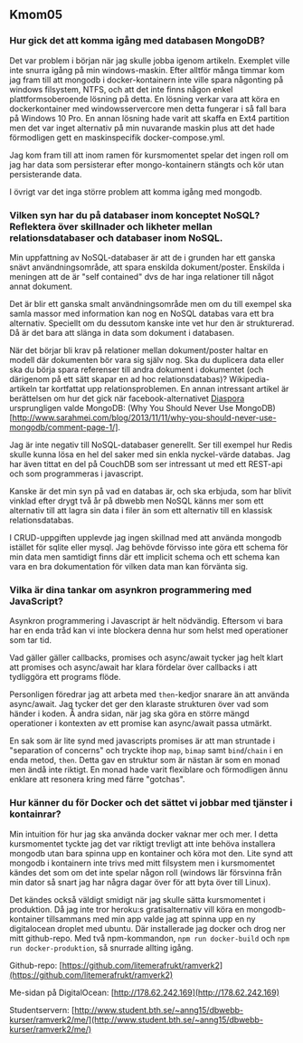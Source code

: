 ## Kmom05

### Hur gick det att komma igång med databasen MongoDB?

Det var problem i början när jag skulle jobba igenom artikeln. Exemplet ville inte snurra igång på min windows-maskin. Efter alltför många timmar kom jag fram till att mongodb i docker-kontainern inte ville spara någonting på windows filsystem, NTFS, och att det inte finns någon enkel plattformsoberoende lösning på detta. En lösning verkar vara att köra en dockerkontainer med windowsservercore men detta fungerar i så fall bara på Windows 10 Pro. En annan lösning hade varit att skaffa en Ext4 partition men det var inget alternativ på min nuvarande maskin plus att det hade förmodligen gett en maskinspecifik docker-compose.yml.

Jag kom fram till att inom ramen för kursmomentet spelar det ingen roll om jag har data som persisterar efter mongo-kontainern stängts och kör utan persisterande data.

I övrigt var det inga större problem att komma igång med mongodb.

### Vilken syn har du på databaser inom konceptet NoSQL? Reflektera över skillnader och likheter mellan relationsdatabaser och databaser inom NoSQL.

Min uppfattning av NoSQL-databaser är att de i grunden har ett ganska snävt användningsområde, att spara enskilda dokument/poster. Enskilda i meningen att de är "self contained" dvs de har inga relationer till något annat dokument.

Det är blir ett ganska smalt användningsområde men om du till exempel ska samla massor med information kan nog en NoSQL databas vara ett bra alternativ. Speciellt om du dessutom kanske inte vet hur den är strukturerad. Då är det bara att slänga in data som dokument i databasen.

När det börjar bli krav på relationer mellan dokument/poster haltar en modell där dokumenten bör vara sig själv nog. Ska du duplicera data eller ska du börja spara referenser till andra dokument i dokumentet (och därigenom på ett sätt skapar en ad hoc relationsdatabas)? Wikipedia-artikeln tar kortfattat upp relationsproblemen. En annan intressant artikel är berättelsen om hur det gick när facebook-alternativet [Diaspora](https://diasporafoundation.org/) ursprungligen valde MongoDB: (Why You Should Never Use MongoDB)[http://www.sarahmei.com/blog/2013/11/11/why-you-should-never-use-mongodb/comment-page-1/].

Jag är inte negativ till NoSQL-databaser generellt. Ser till exempel hur Redis skulle kunna lösa en hel del saker med sin enkla nyckel-värde databas. Jag har även tittat en del på CouchDB som ser intressant ut med ett REST-api och som programmeras i javascript.

Kanske är det min syn på vad en databas är, och ska erbjuda, som har blivit vinklad efter drygt två år på dbwebb men NoSQL känns mer som ett alternativ till att lagra sin data i filer än som ett alternativ till en klassisk relationsdatabas.

I CRUD-uppgiften upplevde jag ingen skillnad med att använda mongodb istället för sqlite eller mysql. Jag behövde förvisso inte göra ett schema för min data men samtidigt finns där ett implicit schema och ett schema kan vara en bra dokumentation för vilken data man kan förvänta sig.

### Vilka är dina tankar om asynkron programmering med JavaScript?

Asynkron programmering i Javascript är helt nödvändig. Eftersom vi bara har en enda tråd kan vi inte blockera denna hur som helst med operationer som tar tid.

Vad gäller gäller callbacks, promises och async/await tycker jag helt klart att promises och async/await har klara fördelar över callbacks i att tydliggöra ett programs flöde.

Personligen föredrar jag att arbeta med `then`-kedjor snarare än att använda async/await. Jag tycker det ger den klaraste strukturen över vad som händer i koden. Å andra sidan, när jag ska göra en större mängd operationer i kontexten av ett promise kan async/await passa utmärkt.

En sak som är lite synd med javascripts promises är att man struntade i "separation of concerns" och tryckte ihop `map`, `bimap` samt `bind`/`chain` i en enda metod, `then`. Detta gav en struktur som är nästan är som en monad men ändå inte riktigt. En monad hade varit flexiblare och förmodligen ännu enklare att resonera kring med färre "gotchas".

### Hur känner du för Docker och det sättet vi jobbar med tjänster i kontainrar?

Min intuition för hur jag ska använda docker vaknar mer och mer. I detta kursmomentet tyckte jag det var riktigt trevligt att inte behöva installera mongodb utan bara spinna upp en kontainer och köra mot den. Lite synd att mongodb i kontainern inte trivs med mitt filsystem men i kursmomentet kändes det som om det inte spelar någon roll (windows lär försvinna från min dator så snart jag har några dagar över för att byta över till Linux).

Det kändes också väldigt smidigt när jag skulle sätta kursmomentet i produktion. Då jag inte tror heroku:s gratisalternativ vill köra en mongodb-kontainer tillsammans med min app valde jag att spinna upp en ny digitalocean droplet med ubuntu. Där installerade jag docker och drog ner mitt github-repo. Med två npm-kommandon, `npm run docker-build` och `npm run docker-produktion`, så snurrade allting igång.

Github-repo:
[https://github.com/litemerafrukt/ramverk2](https://github.com/litemerafrukt/ramverk2)

Me-sidan på DigitalOcean:
[http://178.62.242.169](http://178.62.242.169)

Studentservern:
[http://www.student.bth.se/~anng15/dbwebb-kurser/ramverk2/me/](http://www.student.bth.se/~anng15/dbwebb-kurser/ramverk2/me/)
